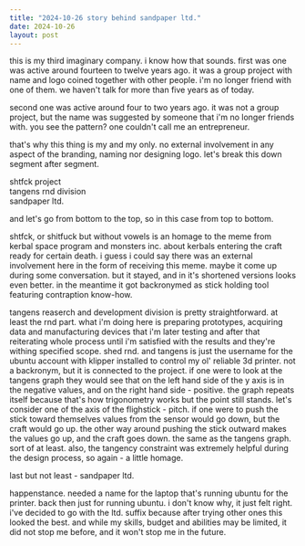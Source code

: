 ```yaml
---
title: "2024-10-26 story behind sandpaper ltd."
date: 2024-10-26
layout: post
---
```


this is my third imaginary company. i know how that sounds. first was one was active around fourteen to twelve years ago. it was a group project with name and logo coined together with other people. i'm no longer friend with one of them. we haven't talk for more than five years as of today. <br />

second one was active around four to two years ago. it was not a group project, but the name was suggested by someone that i'm no longer friends with. you see the pattern? one couldn't call me an entrepreneur. <br />

that's why this thing is my and my only. no external involvement in any aspect of the branding, naming nor designing logo. let's break this down segment after segment. <br />

shtfck project <br />
tangens rnd division <br />
sandpaper ltd. <br />

and let's go from bottom to the top, so in this case from top to bottom. <br />

shtfck, or shitfuck but without vowels is an homage to the meme from kerbal space program and monsters inc. about kerbals entering the craft ready for certain death. i guess i could say there was an external involvement here in the form of receiving this meme. maybe it come up during some conversation. but it stayed, and in it's shortened versions looks even better. in the meantime it got backronymed as stick holding tool featuring contraption know-how. <br />

tangens reaserch and development division is pretty straightforward. at least the rnd part. what i'm doing here is preparing prototypes, acquiring data and manufacturing devices that i'm later testing and after that reiterating whole process until i'm satisfied with the results and they're withing specified scope. shed rnd. and tangens is just the username for the ubuntu account with klipper installed to control my ol' reliable 3d printer. not a backronym, but it is connected to the project. if one were to look at the tangens graph they would see that on the left hand side of the y axis is in the negative values, and on the right hand side - positive. the graph repeats itself because that's how trigonometry works but the point still stands. let's consider one of the axis of the flighstick - pitch. if one were to push the stick toward themselves values from the sensor would go down, but the craft would go up. the other way around pushing the stick outward makes the values go up, and the craft goes down. the same as the tangens graph. sort of at least. also, the tangency constraint was extremely helpful during the design process, so again - a little homage. <br />

last but not least - sandpaper ltd. <br />

happenstance. needed a name for the laptop that's running ubuntu for the printer. back then just for running ubuntu. i don't know why, it just felt right. i've decided to go with the ltd. suffix because after trying other ones this looked the best. and while my skills, budget and abilities may be limited, it did not stop me before, and it won't stop me in the future. <br />